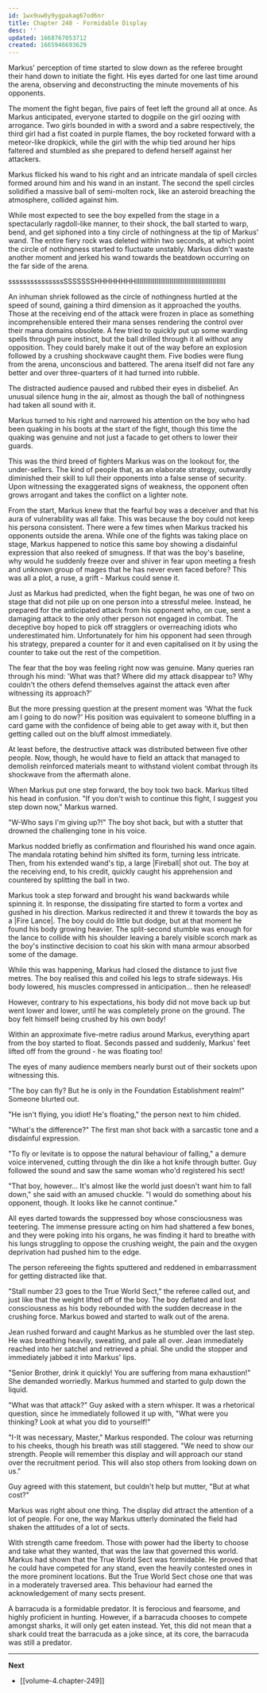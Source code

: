 ```yaml
---
id: 1wx9uw0y9ygpakag67od6nr
title: Chapter 248 - Formidable Display
desc: ''
updated: 1668767053712
created: 1665946693629
---
```


Markus' perception of time started to slow down as the referee brought their hand down to initiate the fight. His eyes darted for one last time around the arena, observing and deconstructing the minute movements of his opponents.

The moment the fight began, five pairs of feet left the ground all at once. As Markus anticipated, everyone started to dogpile on the girl oozing with arrogance. Two girls bounded in with a sword and a sabre respectively, the third girl had a fist coated in purple flames, the boy rocketed forward with a meteor-like dropkick, while the girl with the whip tied around her hips faltered and stumbled as she prepared to defend herself against her attackers.

Markus flicked his wand to his right and an intricate mandala of spell circles formed around him and his wand in an instant. The second the spell circles solidified a massive ball of semi-molten rock, like an asteroid breaching the atmosphere, collided against him.

While most expected to see the boy expelled from the stage in a spectacularly ragdoll-like manner, to their shock, the ball started to warp, bend, and get siphoned into a tiny circle of nothingness at the tip of Markus' wand. The entire fiery rock was deleted within two seconds, at which point the circle of nothingness started to fluctuate unstably. Markus didn't waste another moment and jerked his wand towards the beatdown occurring on the far side of the arena. 

sssssssssssssssSSSSSSSHHHHHHHHIIIIIIIIIIIIIIIIIIIIIIIIIIIIIIIIIIIIIIIIIIIIIIII

An inhuman shriek followed as the circle of nothingness hurtled at the speed of sound, gaining a third dimension as it approached the youths. Those at the receiving end of the attack were frozen in place as something incomprehensible entered their mana senses rendering the control over their mana domains obsolete. A few tried to quickly put up some warding spells through pure instinct, but the ball drilled through it all without any opposition. They could barely make it out of the way before an explosion followed by a crushing shockwave caught them. Five bodies were flung from the arena, unconscious and battered. The arena itself did not fare any better and over three-quarters of it had turned into rubble.

The distracted audience paused and rubbed their eyes in disbelief. An unusual silence hung in the air, almost as though the ball of nothingness had taken all sound with it.

Markus turned to his right and narrowed his attention on the boy who had been quaking in his boots at the start of the fight, though this time the quaking was genuine and not just a facade to get others to lower their guards.

This was the third breed of fighters Markus was on the lookout for, the under-sellers. The kind of people that, as an elaborate strategy, outwardly diminished their skill to lull their opponents into a false sense of security. Upon witnessing the exaggerated signs of weakness, the opponent often grows arrogant and takes the conflict on a lighter note.

From the start, Markus knew that the fearful boy was a deceiver and that his aura of vulnerability was all fake. This was because the boy could not keep his persona consistent. There were a few times when Markus tracked his opponents outside the arena. While one of the fights was taking place on stage, Markus happened to notice this same boy showing a disdainful expression that also reeked of smugness. If that was the boy's baseline, why would he suddenly freeze over and shiver in fear upon meeting a fresh and unknown group of mages that he has never even faced before? This was all a plot, a ruse, a grift - Markus could sense it.

Just as Markus had predicted, when the fight began, he was one of two on stage that did not pile up on one person into a stressful melee. Instead, he prepared for the anticipated attack from his opponent who, on cue, sent a damaging attack to the only other person not engaged in combat. The deceptive boy hoped to pick off stragglers or overreaching idiots who underestimated him. Unfortunately for him his opponent had seen through his strategy, prepared a counter for it and even capitalised on it by using the counter to take out the rest of the competition.

The fear that the boy was feeling right now was genuine. Many queries ran through his mind: 'What was that? Where did my attack disappear to? Why couldn't the others defend themselves against the attack even after witnessing its approach?'

But the more pressing question at the present moment was 'What the fuck am I going to do now?' His position was equivalent to someone bluffing in a card game with the confidence of being able to get away with it, but then getting called out on the bluff almost immediately.

At least before, the destructive attack was distributed between five other people. Now, though, he would have to field an attack that managed to demolish reinforced materials meant to withstand violent combat through its shockwave from the aftermath alone.

When Markus put one step forward, the boy took two back. Markus tilted his head in confusion. "If you don't wish to continue this fight, I suggest you step down now," Markus warned.

"W-Who says I'm giving up?!" The boy shot back, but with a stutter that drowned the challenging tone in his voice.

Markus nodded briefly as confirmation and flourished his wand once again. The mandala rotating behind him shifted its form, turning less intricate. Then, from his extended wand's tip, a large |Fireball| shot out. The boy at the receiving end, to his credit, quickly caught his apprehension and countered by splitting the ball in two.

Markus took a step forward and brought his wand backwards while spinning it. In response, the dissipating fire started to form a vortex and gushed in his direction. Markus redirected it and threw it towards the boy as a |Fire Lance|.  The boy could do little but dodge, but at that moment he found his body growing heavier. The split-second stumble was enough for the lance to collide with his shoulder leaving a barely visible scorch mark as the boy's instinctive decision to coat his skin with mana armour absorbed some of the damage.

While this was happening, Markus had closed the distance to just five metres. The boy realised this and coiled his legs to strafe sideways. His body lowered, his muscles compressed in anticipation... then he released!

However, contrary to his expectations, his body did not move back up but went lower and lower, until he was completely prone on the ground. The boy felt himself being crushed by his own body!

Within an approximate five-metre radius around Markus, everything apart from the boy started to float. Seconds passed and suddenly, Markus' feet lifted off from the ground - he was floating too!

The eyes of many audience members nearly burst out of their sockets upon witnessing this.

"The boy can fly? But he is only in the Foundation Establishment realm!" Someone blurted out.

"He isn't flying, you idiot! He's floating," the person next to him chided.

"What's the difference?" The first man shot back with a sarcastic tone and a disdainful expression.

"To fly or levitate is to oppose the natural behaviour of falling," a demure voice intervened, cutting through the din like a hot knife through butter. Guy followed the sound and saw the same woman who'd registered his sect!

"That boy, however... It's almost like the world just doesn't want him to fall down," she said with an amused chuckle. "I would do something about his opponent, though. It looks like he cannot continue."

All eyes darted towards the suppressed boy whose consciousness was teetering. The immense pressure acting on him had shattered a few bones, and they were poking into his organs, he was finding it hard to breathe with his lungs struggling to oppose the crushing weight, the pain and the oxygen deprivation had pushed him to the edge.

The person refereeing the fights sputtered and reddened in embarrassment for getting distracted like that.

"Stall number 23 goes to the True World Sect," the referee called out, and just like that the weight lifted off of the boy. The boy deflated and lost consciousness as his body rebounded with the sudden decrease in the crushing force. Markus bowed and started to walk out of the arena.

Jean rushed forward and caught Markus as he stumbled over the last step. He was breathing heavily, sweating, and pale all over. Jean immediately reached into her satchel and retrieved a phial. She undid the stopper and immediately jabbed it into Markus' lips.

"Senior Brother, drink it quickly! You are suffering from mana exhaustion!" She demanded worriedly. Markus hummed and started to gulp down the liquid.

"What was that attack?" Guy asked with a stern whisper. It was a rhetorical question, since he immediately followed it up with, "What were you thinking? Look at what you did to yourself!"

"I-It was necessary, Master," Markus responded. The colour was returning to his cheeks, though his breath was still staggered. "We need to show our strength. People will remember this display and will approach our stand over the recruitment period. This will also stop others from looking down on us."

Guy agreed with this statement, but couldn't help but mutter, "But at what cost?"

Markus was right about one thing. The display did attract the attention of a lot of people. For one, the way Markus utterly dominated the field had shaken the attitudes of a lot of sects.

With strength came freedom. Those with power had the liberty to choose and take what they wanted, that was the law that governed this world. Markus had shown that the True World Sect was formidable. He proved that he could have competed for any stand, even the heavily contested ones in the more prominent locations. But the True World Sect chose one that was in a moderately traversed area. This behaviour had earned the acknowledgement of many sects present.

A barracuda is a formidable predator. It is ferocious and fearsome, and highly proficient in hunting. However, if a barracuda chooses to compete amongst sharks, it will only get eaten instead. Yet, this did not mean that a shark could treat the barracuda as a joke since, at its core, the barracuda was still a predator.

____

**Next**
* [[volume-4.chapter-249]]
